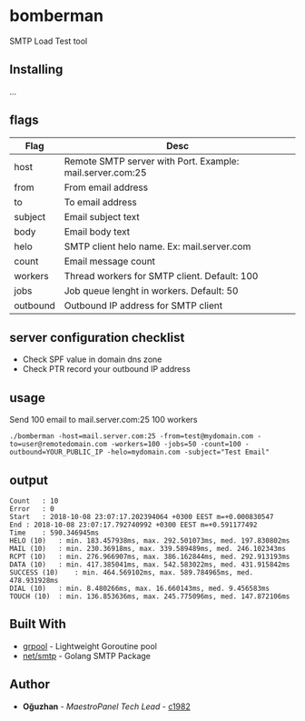 # bomberman
SMTP Load Test tool 

## Installing
...

## flags

| Flag        | Desc           | 
| ------------- |-------------| 
| host | Remote SMTP server with Port. Example: mail.server.com:25 | 
| from | From email address | 
| to | To email address| 
| subject | Email subject text | 
| body | Email body text | 
| helo | SMTP client helo name. Ex: mail.server.com | 
| count | Email message count |
| workers | Thread workers for SMTP client. Default: 100 |
| jobs | Job queue lenght in workers. Default: 50 |
| outbound | Outbound IP address for SMTP client |

## server configuration checklist

* Check SPF value in domain dns zone
* Check PTR record your outbound IP address

## usage

Send 100 email to mail.server.com:25 100 workers

```
./bomberman -host=mail.server.com:25 -from=test@mydomain.com -to=user@remotedomain.com -workers=100 -jobs=50 -count=100 -outbound=YOUR_PUBLIC_IP -helo=mydomain.com -subject="Test Email"
```

## output


```
Count	: 10
Error	: 0
Start	: 2018-10-08 23:07:17.202394064 +0300 EEST m=+0.000830547
End	: 2018-10-08 23:07:17.792740992 +0300 EEST m=+0.591177492
Time	: 590.346945ms
HELO (10)	: min. 183.457938ms, max. 292.501073ms, med. 197.830802ms
MAIL (10)	: min. 230.36918ms, max. 339.589489ms, med. 246.102343ms
RCPT (10)	: min. 276.966907ms, max. 386.162844ms, med. 292.913193ms
DATA (10)	: min. 417.385041ms, max. 542.583022ms, med. 431.915842ms
SUCCESS (10)	: min. 464.569102ms, max. 589.784965ms, med. 478.931928ms
DIAL (10)	: min. 8.480266ms, max. 16.660143ms, med. 9.456583ms
TOUCH (10)	: min. 136.853636ms, max. 245.775096ms, med. 147.872106ms
```

## Built With

* [grpool](github.com/ivpusic/grpool) - Lightweight Goroutine pool
* [net/smtp](https://golang.org/pkg/net/smtp/) - Golang SMTP Package

## Author

* **Oğuzhan** - *MaestroPanel Tech Lead* - [c1982](https://github.com/c1982)
